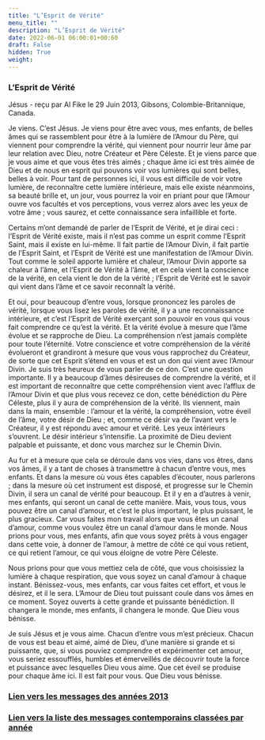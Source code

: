 ```yaml
---
title: "L’Esprit de Vérité"
menu_title: ""
description: "L’Esprit de Vérité"
date: 2022-06-01 06:00:01+00:60
draft: False
hidden: True
weight:
---
```

### L’Esprit de Vérité

Jésus - reçu par Al Fike le 29 Juin 2013, Gibsons, Colombie-Britannique, Canada.

Je viens. C’est Jésus. Je viens pour être avec vous, mes enfants, de belles âmes qui se rassemblent pour être à la lumière de l’Amour du Père, qui viennent pour comprendre la vérité, qui viennent pour nourrir leur âme par leur relation avec Dieu, notre Créateur et Père Céleste. Et je viens parce que je vous aime et que vous êtes très aimés ; chaque âme ici est très aimée de Dieu et de nous en esprit qui pouvons voir vos lumières qui sont belles, belles à voir. Pour tant de personnes ici, il vous est difficile de voir votre lumière, de reconnaître cette lumière intérieure, mais elle existe néanmoins, sa beauté brille et, un jour, vous pourrez la voir en priant pour que l’Amour ouvre vos facultés et vos perceptions, vous verrez alors avec les yeux de votre âme ; vous saurez, et cette connaissance sera infaillible et forte.

Certains m’ont demandé de parler de l’Esprit de Vérité, et je dirai ceci : l’Esprit de Vérité existe, mais il n’est pas comme un esprit comme l’Esprit Saint, mais il existe en lui-même. Il fait partie de l’Amour Divin, il fait partie de l’Esprit Saint, et l’Esprit de Vérité est une manifestation de l’Amour Divin. Tout comme le soleil apporte lumière et chaleur, l’Amour Divin apporte sa chaleur à l’âme, et l’Esprit de Vérité à l’âme, et en cela vient la conscience de la vérité, en cela vient le don de la vérité ; l’Esprit de Vérité est le savoir qui vient dans l’âme et ce savoir reconnaît la vérité.

Et oui, pour beaucoup d’entre vous, lorsque prononcez les paroles de vérité, lorsque vous lisez les paroles de vérité, il y a une reconnaissance intérieure, et c’est l’Esprit de Vérité exerçant son pouvoir en vous qui vous fait comprendre ce qu’est la vérité. Et la vérité évolue à mesure que l’âme évolue et se rapproche de Dieu. La compréhension n’est jamais complète pour toute l’éternité. Votre conscience et votre compréhension de la vérité évolueront et grandiront à mesure que vous vous rapprochez du Créateur, de sorte que cet Esprit s’étend en vous et est un don qui vient avec l’Amour Divin. Je suis très heureux de vous parler de ce don. C’est une question importante. Il y a beaucoup d’âmes désireuses de comprendre la vérité, et il est important de reconnaître que cette compréhension vient avec l’afflux de l’Amour Divin et que plus vous recevez ce don, cette bénédiction du Père Céleste, plus il y aura de compréhension de la vérité. Ils viennent, main dans la main, ensemble : l’amour et la vérité, la compréhension, votre éveil de l’âme, votre désir de Dieu ; et, comme ce désir va de l’avant vers le Créateur, il y est répondu avec amour et vérité. Les yeux intérieurs s’ouvrent. Le désir intérieur s’intensifie. La proximité de Dieu devient palpable et puissante, et donc vous marchez sur le Chemin Divin.

Au fur et à mesure que cela se déroule dans vos vies, dans vos êtres, dans vos âmes, il y a tant de choses à transmettre à chacun d’entre vous, mes enfants. Et dans la mesure où vous êtes capables d’écouter, nous parlerons ; dans la mesure où cet instrument est disposé, et progresse sur le Chemin Divin, il sera un canal de vérité pour beaucoup. Et il y en a d’autres à venir, mes enfants, qui seront un canal de cette manière. Mais, vous tous, vous pouvez être un canal d’amour, et c’est le plus important, le plus puissant, le plus gracieux. Car vous faites mon travail alors que vous êtes un canal d’amour, comme vous voulez être un canal d’amour dans le monde. Nous prions pour vous, mes enfants, afin que vous soyez prêts à vous engager dans cette voie, à donner de l’amour, à mettre de côté ce qui vous retient, ce qui retient l’amour, ce qui vous éloigne de votre Père Céleste.

Nous prions pour que vous mettiez cela de côté, que vous choisissiez la lumière à chaque respiration, que vous soyez un canal d’amour à chaque instant. Bénissez-vous, mes enfants, car vous faites cet effort, et vous le désirez, et il le sera. L’Amour de Dieu tout puissant coule dans vos âmes en ce moment. Soyez ouverts à cette grande et puissante bénédiction. Il changera le monde, mes enfants, il changera le monde. Que Dieu vous bénisse.

Je suis Jésus et je vous aime. Chacun d’entre vous m’est précieux. Chacun de vous est beau et aimé, aimé de Dieu, d’une manière si grande et si puissante, que, si vous pouviez comprendre et expérimenter cet amour, vous seriez essoufflés, humbles et émerveillés de découvrir toute la force et puissance avec lesquelles Dieu vous aime. Que cet éveil se produise pour chaque âme ici. Il est fait pour vous. Que Dieu vous bénisse.

### [**Lien vers les messages des années 2013**](/fr-contemporary-messages/fr-contemporary-messages-by-date-order/fr-contemporary-messages-2013/)

### [**Lien vers la liste des messages contemporains classées par année**](/fr-contemporary-messages/fr-contemporary-messages-by-date-order/)
